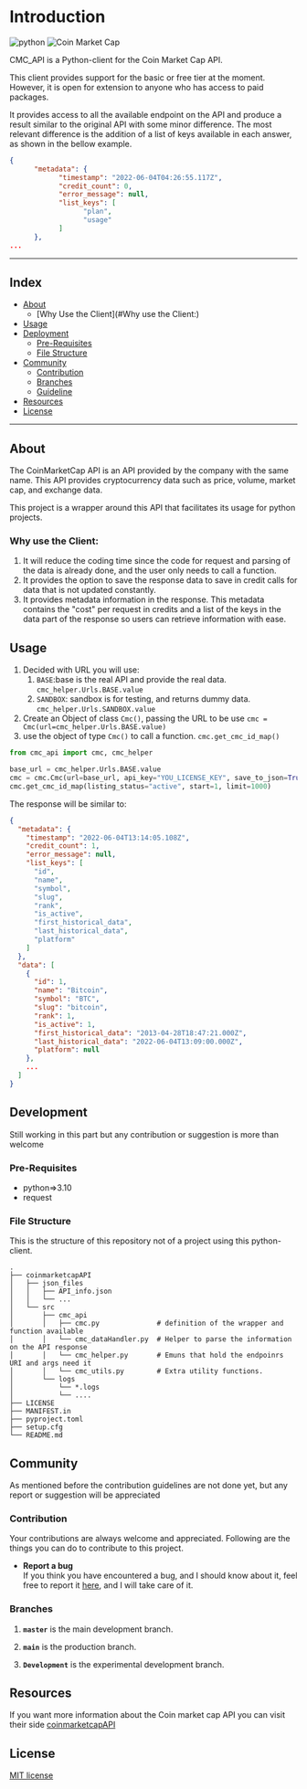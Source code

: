 # Introduction


![python](https://img.shields.io/badge/Python-3.10-blue?style=for-the-badge&logo=python&logoColor=blue&color=ffffff&labelColor=purple)
![Coin Market Cap](https://img.shields.io/badge/coinmarketcap-Code?style=for-the-badge&logo=coinmarketcap&logoColor=gray&color=ffffff)

CMC_API is a Python-client for the Coin Market Cap API.   

This client provides support for the basic or free tier at the moment.
However, it is open for extension to anyone who has access to paid packages.  

It provides access to all the available endpoint on the API and produce a result similar to the original API with some 
minor difference. 
The most relevant difference is the addition of a list of keys available in each answer, as shown in the bellow example.

```json
{
      "metadata": {
            "timestamp": "2022-06-04T04:26:55.117Z",
            "credit_count": 0,
            "error_message": null,
            "list_keys": [
                  "plan",
                  "usage"
            ]
      },
...
```

----------------------------------------
## Index

- [About](#beginner-about)
  - [Why Use the Client](#Why use the Client:)
- [Usage](#zap-usage)
- [Deployment](#rocket-deployment)  
  - [Pre-Requisites](#Pre-Requisites)
  - [File Structure](#File-Structure)
- [Community](#cherry_blossom-community)
  - [Contribution](#fire-contribution)
  - [Branches](#cactus-branches)
  - [Guideline](#exclamation-guideline)  
- [Resources](#page_facing_up-resources)
- [License](#lock-license)
----------------------------------------
##  About
The CoinMarketCap API is an API provided by the company with the same name. This API provides cryptocurrency data such as price, volume, market cap, and exchange data.

This project is a wrapper around this API that facilitates its usage for python projects.

### Why use the Client:

1. It will reduce the coding time since the code for request and parsing of the data is already done, and the user only needs to call a function. 
2. It provides the option to save the response data to save in credit calls for data that is not updated constantly.
3. It provides metadata information in the response. This metadata contains the "cost" per request in credits and a list of the keys in the data part of the response so users can retrieve information with ease.

## Usage
1. Decided with URL you will use:
   1. `BASE`:base is the real API and provide the real 
   data. `cmc_helper.Urls.BASE.value`
   2. `SANDBOX`: sandbox is for testing, and returns dummy data. `cmc_helper.Urls.SANDBOX.value`
2. Create an Object of class `Cmc()`, passing the URL to be use `cmc = Cmc(url=cmc_helper.Urls.BASE.value)`
3. use the object of type `Cmc()` to call a function. `cmc.get_cmc_id_map()`

```python
from cmc_api import cmc, cmc_helper

base_url = cmc_helper.Urls.BASE.value
cmc = cmc.Cmc(url=base_url, api_key="YOU_LICENSE_KEY", save_to_json=True)
cmc.get_cmc_id_map(listing_status="active", start=1, limit=1000)
```
The response will be similar to:

```json
{
  "metadata": {
    "timestamp": "2022-06-04T13:14:05.108Z",
    "credit_count": 1,
    "error_message": null,
    "list_keys": [
      "id",
      "name",
      "symbol",
      "slug",
      "rank",
      "is_active",
      "first_historical_data",
      "last_historical_data",
      "platform"
    ]
  },
  "data": [
    {
      "id": 1,
      "name": "Bitcoin",
      "symbol": "BTC",
      "slug": "bitcoin",
      "rank": 1,
      "is_active": 1,
      "first_historical_data": "2013-04-28T18:47:21.000Z",
      "last_historical_data": "2022-06-04T13:09:00.000Z",
      "platform": null
    },
    ...
  ]
}
```

##  Development
Still working in this part but any contribution or suggestion is more than welcome

### Pre-Requisites
- python=>3.10
- request


### File Structure
This is the structure of this repository not of a project using this python-client.

```
.
├── coinmarketcapAPI
│   ├── json_files
│   │   ├── API_info.json
│   │   └── ...
│   └── src
│       ├── cmc_api
│       │   ├── cmc.py              # definition of the wrapper and function available
│       │   └── cmc_dataHandler.py  # Helper to parse the information on the API response
│       │   └── cmc_helper.py       # Emuns that hold the endpoinrs URI and args need it
│       │   └── cmc_utils.py        # Extra utility functions.
│       └── logs
│           └── *.logs
│           └── ....
├── LICENSE
├── MANIFEST.in
├── pyproject.toml
├── setup.cfg
└── README.md
```

## Community

As mentioned before the contribution guidelines are not done yet, but any report or suggestion will be appreciated 

### Contribution

 Your contributions are always welcome and appreciated. Following are the things you can do to contribute to this project.

* **Report a bug** <br>
 If you think you have encountered a bug, and I should know about it, feel free to report it 
[here](https://github.com/CubeVic/coinmarketcapAPI/issues), and I will take care of it.


 ### Branches

1. **`master`** is the main development branch.

2. **`main`** is the production branch.
3. **`Development`** is the experimental development branch.

## Resources
If you want more information about the Coin market cap API you can visit their side [coinmarketcapAPI](https://coinmarketcap.com/api/documentation/v1/)


## License
[MIT license](https://github.com/CubeVic/coinmarketcapAPI/blob/main/LICENSE)